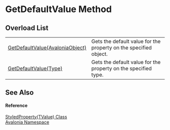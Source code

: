 # GetDefaultValue Method


## Overload List
<table>
<tr>
<td><a href="M_Avalonia_StyledProperty_1_GetDefaultValue">GetDefaultValue(AvaloniaObject)</a></td>
<td>Gets the default value for the property on the specified object.</td>
</tr>
<tr>
<td><a href="M_Avalonia_StyledProperty_1_GetDefaultValue_1">GetDefaultValue(Type)</a></td>
<td>Gets the default value for the property on the specified type.</td>
</tr>
</table>

## See Also


#### Reference
<a href="T_Avalonia_StyledProperty_1">StyledProperty(TValue) Class</a>  
<a href="N_Avalonia">Avalonia Namespace</a>  
